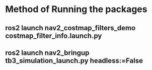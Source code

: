 # Method of Running the packages

## ros2 launch nav2_costmap_filters_demo costmap_filter_info.launch.py
## ros2 launch nav2_bringup tb3_simulation_launch.py headless:=False


